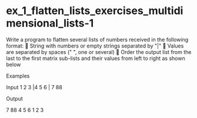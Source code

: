 # ex_1_flatten_lists_exercises_multidimensional_lists-1

Write a program to flatten several lists of numbers received in the following format:
	String with numbers or empty strings separated by "|"
	Values are separated by spaces (" ", one or several)
	Order the output list from the last to the first matrix sub-lists and their values from left to right as shown below


Examples

Input
1 2 3 |4 5 6 |  7  88

Output

7 88 4 5 6 1 2 3
